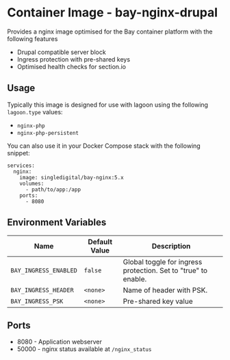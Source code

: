 # Container Image - bay-nginx-drupal

Provides a nginx image optimised for the Bay container platform with the following features

- Drupal compatible server block
- Ingress protection with pre-shared keys
- Optimised health checks for section.io

## Usage

Typically this image is designed for use with lagoon using the following `lagoon.type` values:

- `nginx-php`
- `nginx-php-persistent`

You can also use it in your Docker Compose stack with the following snippet:

```
services:
  nginx:
    image: singledigital/bay-nginx:5.x
    volumes: 
      - path/to/app:/app
    ports:
      - 8080
```

## Environment Variables

| Name | Default Value | Description |
|------|---------------|-------------|
| `BAY_INGRESS_ENABLED` | `false` | Global toggle for ingress protection. Set to "true" to enable. |
| `BAY_INGRESS_HEADER` | `<none>` | Name of header with PSK. |
| `BAY_INGRESS_PSK` | `<none>` | Pre-shared key value |

## Ports

- 8080 - Application webserver
- 50000 - nginx status available at `/nginx_status`
